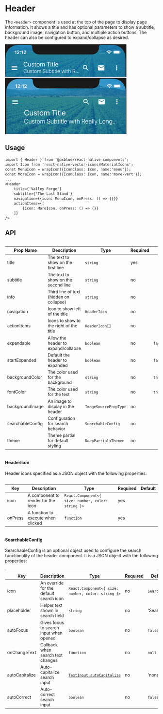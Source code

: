 # Header

The `<Header>` component is used at the top of the page to display page information. It shows a title and has optional parameters to show a subtitle, background image, navigation button, and multiple action buttons. The header can also be configured to expand/collapse as desired.

<img width="400" alt="Collapsed header" src="./images/header_small.png">
<img width="400" alt="Expanded header" src="./images/header_large.png">

## Usage

```tsx
import { Header } from '@pxblue/react-native-components';
import Icon from 'react-native-vector-icons/MaterialIcons';
const MenuIcon = wrapIcon({IconClass: Icon, name:'menu'});
const MoreIcon = wrapIcon({IconClass: Icon, name:'more-vert'});
...
<Header
    title={'Valley Forge'}
    subtitle={'The Last Stand'}
    navigation={{icon: MenuIcon, onPress: () => {}}}
    actionItems={[
        {icon: MoreIcon, onPress: () => {}}
    ]}
/>
```

## API

<div style="overflow: auto">

| Prop Name        | Description                             | Type                  | Required | Default                  |
| ---------------- | --------------------------------------- | --------------------- | -------- | ------------------------ |
| title            | The text to show on the first line      | `string`              | yes      |                          |
| subtitle         | The text to show on the second line     | `string`              | no       |                          |
| info             | Third line of text (hidden on collapse) | `string`              | no       |                          |
| navigation       | Icon to show left of the title          | `HeaderIcon`          | no       |                          |
| actionItems      | Icons to show to the right of the title | `HeaderIcon[]`        | no       |                          |
| expandable       | Allow the header to expand/collapse     | `boolean`             | no       | `false`                  |
| startExpanded    | Default the header to expanded          | `boolean`             | no       | `false`                  |
| backgroundColor  | The color used for the background       | `string`              | no       | `theme.colors.primary`   |
| fontColor        | The color used for the text             | `string`              | no       | `theme.colors.onPrimary` |
| backgroundImage  | An image to display in the header       | `ImageSourcePropType` | no       |                          |
| searchableConfig | Configuration for search behavior       | `SearchableConfig`    | no       |                          |
| theme            | Theme partial for default styling       | `DeepPartial<Theme>`  | no       |                          |

</div>

#### HeaderIcon

Header icons specified as a JSON object with the following properties:

<div style="overflow: auto">

| Key     | Description                        | Type                                               | Required | Default |
| ------- | ---------------------------------- | -------------------------------------------------- | -------- | ------- |
| icon    | A component to render for the icon | `React.Component<{ size: number, color: string }>` | yes      |         |
| onPress | A function to execute when clicked | `function`                                         | yes      |         |

</div>

#### SearchableConfig

SearchableConfig is an optional object used to configure the search functionality of the header component. It is a JSON object with the following properties:

<div style="overflow: auto">

| Key            | Description                             | Type                                                                 | Required | Default      |
| -------------- | --------------------------------------- | -------------------------------------------------------------------- | -------- | ------------ |
| icon           | An override for the default search icon | `React.Component<{ size: number, color: string }>`                   | no       | `SearchIcon` |
| placeholder    | Helper text shown in search field       | `string`                                                             | no       | 'Search'     |
| autoFocus      | Gives focus to search input when opened | `boolean`                                                            | no       | `false`      |
| onChangeText   | Callback when search text changes       | `function`                                                           | no       | `null`       |
| autoCapitalize | Auto-capitalize search input            | [`TextInput.autoCapitalize`](https://reactnative.dev/docs/textinput) | no       | 'none'       |
| autoCorrect    | Auto-correct search input               | `boolean`                                                            | no       | `false`      |

</div>

